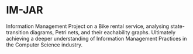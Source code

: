 # IM-JAR
Information Management Project on a Bike rental service, analysing state-transition diagrams, Petri nets, and their eachability graphs. Ultimately achieving a deeper understanding of Information Management Practices in the Computer Science industry.
